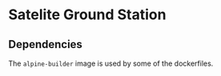 # Satelite Ground Station

## Dependencies
The `alpine-builder` image is used by some of the dockerfiles.